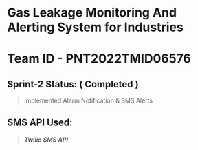 # Gas Leakage Monitoring And Alerting System for Industries
# Team ID - PNT2022TMID06576

## **Sprint-2 Status: ( Completed )** 
> Implemented Alarm Notification & SMS Alerts  

  ## **SMS API Used:**
  > ##### Twilio SMS API